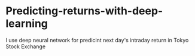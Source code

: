 # Predicting-returns-with-deep-learning
I use deep neural network for predicint next day's intraday return in Tokyo Stock Exchange
